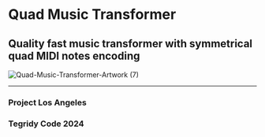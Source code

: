 # Quad Music Transformer
## Quality fast music transformer with symmetrical quad MIDI notes encoding

![Quad-Music-Transformer-Artwork (7)](https://github.com/asigalov61/Quad-Music-Transformer/assets/56325539/9d69c44f-1b35-44b0-b78d-84e53ec30e16)

***

### Project Los Angeles
### Tegridy Code 2024
